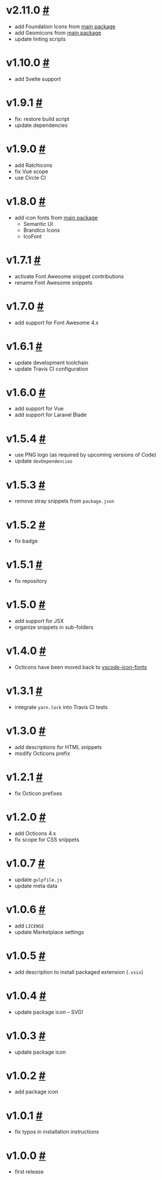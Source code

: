 # v2.11.0 [#](https://github.com/idleberg/atom-icon-fonts-legacy/releases/tag/v2.11.0)

- add Foundation Icons from [main package](https://github.com/idleberg/vscode-icon-fonts)
- add Geomicons from [main package](https://github.com/idleberg/vscode-icon-fonts)
- update linting scripts

# v1.10.0 [#](https://github.com/idleberg/vscode-icon-fonts-legacy/releases/tag/v1.10.0)

- add Svelte support

# v1.9.1 [#](https://github.com/idleberg/vscode-icon-fonts-legacy/releases/tag/v1.9.1)

- fix: restore build script
- update dependencies

# v1.9.0 [#](https://github.com/idleberg/vscode-icon-fonts-legacy/releases/tag/v1.9.0)

- add Ratchicons
- fix Vue scope
- use Circle CI

# v1.8.0 [#](https://github.com/idleberg/vscode-icon-fonts-legacy/releases/tag/v1.8.0)

- add icon fonts from [main package](https://github.com/idleberg/vscode-icon-fonts)
    - Semantic UI
    - Brandico Icons
    - IcoFont

# v1.7.1 [#](https://github.com/idleberg/vscode-icon-fonts-legacy/releases/tag/v1.7.1)

- activate Font Awesome snippet contributions
- rename Font Awesome snippets

# v1.7.0 [#](https://github.com/idleberg/vscode-icon-fonts-legacy/releases/tag/v1.7.0)

- add support for Font Awesome 4.x

# v1.6.1 [#](https://github.com/idleberg/vscode-icon-fonts-legacy/releases/tag/v1.6.1)

- update development toolchain
- update Travis CI configuration

# v1.6.0 [#](https://github.com/idleberg/vscode-icon-fonts-legacy/releases/tag/v1.6.0)

- add support for Vue
- add support for Laravel Blade

# v1.5.4 [#](https://github.com/idleberg/vscode-icon-fonts-legacy/releases/tag/v1.5.4)

* use PNG logo (as required by upcoming versions of Code)
* update `devDependencies`

# v1.5.3 [#](https://github.com/idleberg/vscode-icon-fonts-legacy/releases/tag/v1.5.3)

- remove stray snippets from `package.json`

# v1.5.2 [#](https://github.com/idleberg/vscode-icon-fonts-legacy/releases/tag/v1.5.2)

- fix badge

# v1.5.1 [#](https://github.com/idleberg/vscode-icon-fonts-legacy/releases/tag/v1.5.1)

- fix repository

# v1.5.0 [#](https://github.com/idleberg/vscode-icon-fonts-legacy/releases/tag/v1.5.0)

- add support for JSX
- organize snippets in sub-folders


# v1.4.0 [#](https://github.com/idleberg/vscode-icon-fonts-legacy/releases/tag/v1.4.0)

- Octicons have been moved back to [vscode-icon-fonts](https://github.com/idleberg/vscode-icon-fonts)

# v1.3.1 [#](https://github.com/idleberg/vscode-icon-fonts-legacy/releases/tag/v1.3.1)

- integrate `yarn.lock` into Travis CI tests

# v1.3.0 [#](https://github.com/idleberg/vscode-icon-fonts-legacy/releases/tag/v1.3.0)

- add descriptions for HTML snippets
- modify Octicons prefix

# v1.2.1 [#](https://github.com/idleberg/vscode-icon-fonts-legacy/releases/tag/v1.2.1)

- fix Octicon prefixes

# v1.2.0 [#](https://github.com/idleberg/vscode-icon-fonts-legacy/releases/tag/v1.2.0)

- add Octicons 4.x
- fix scope for CSS snippets

# v1.0.7 [#](https://github.com/idleberg/vscode-icon-fonts-legacy/releases/tag/v1.0.7)

- update `gulpfile.js`
- update meta data

# v1.0.6 [#](https://github.com/idleberg/vscode-icon-fonts-legacy/releases/tag/v1.0.6)

- add `LICENSE`
- update Marketplace settings

# v1.0.5 [#](https://github.com/idleberg/vscode-icon-fonts-legacy/releases/tag/v1.0.5)

- add description to install packaged extension (`.vsix`)

# v1.0.4 [#](https://github.com/idleberg/vscode-icon-fonts-legacy/releases/tag/v1.0.4)

- update package icon – SVG!

# v1.0.3 [#](https://github.com/idleberg/vscode-icon-fonts-legacy/releases/tag/v1.0.3)

- update package icon

# v1.0.2 [#](https://github.com/idleberg/vscode-icon-fonts-legacy/releases/tag/v1.0.2)

- add package icon

# v1.0.1 [#](https://github.com/idleberg/vscode-icon-fonts-legacy/releases/tag/v1.0.1)

- fix typos in installation instructions

# v1.0.0 [#](https://github.com/idleberg/vscode-icon-fonts-legacy/releases/tag/v1.0.0)

- first release

